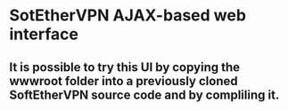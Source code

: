 # SotEtherVPN AJAX-based web interface
## It is possible to try this UI by copying the wwwroot folder into a previously cloned SoftEtherVPN source code and by compliling it.
